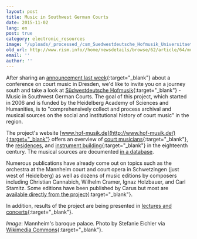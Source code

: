 ```yaml
---
layout: post
title: Music in Southwest German Courts
date: 2015-11-02
lang: en
post: true
category: electronic_resources
image: "/uploads/_processed_/csm_Suedwestdeutsche_Hofmusik_Universitaet_Mannheim_Schloss_Ehrenhof_44e230d082.jpg"
old_url: http://www.rism.info//home/newsdetails/browse/62/article/64/music-in-southwest-german-courts.html
email: ''
author: ''
---
```



After sharing an [announcement last week](/events/2015/10/28/collecting--performing--exploring-dresdens.html){:target="_blank"} about a conference on court music in Dresden, we'd like to invite you on a journey south and take a look at [Südwestdeutsche Hofmusik](http://www.hof-musik.de/){:target="_blank"} - Music in Southwest German Courts. The goal of this project, which started in 2006 and is funded by the Heidelberg Academy of Sciences and Humanities, is to "comprehensively collect and process archival and musical sources on the social and institutional history of court music" in the region.

The project's website [www.hof-musik.de](http://www.hof-musik.de/){:target="_blank"} offers an overview of [court musicians](http://www.hof-musik.de/html/a_hofmusiker.html){:target="_blank"}, the [residences](http://www.hof-musik.de/html/residenzen.html "external-link-new-window"), and [instrument building](http://www.hof-musik.de/html/instrumentenbau.html){:target="_blank"} in the eighteenth century. The musical sources are documented [in a database](http://www.haw.uni-heidelberg.de/forschung/forschungsstellen/hofmusik/hofmusik-noten.de.html "external-link-new-window").

Numerous publications have already come out on topics such as the orchestra at the Mannheim court and court opera in Schwetzingen (just west of Heidelberg) as well as dozens of music editions by composers including Christian Cannabich, Wilhelm Cramer, Ignaz Holzbauer, and Carl Stamitz. Some editions have been published by Carus but most are [available directly from the project](http://www.hof-musik.de/html/notenausgaben.html){:target="_blank"}.

In addition, results of the project are being presented in [lectures and concerts](http://www.hof-musik.de/html/archiv.html){:target="_blank"}.


_Image_: Mannheim's baroque palace. Photo by Stefanie Eichler via [Wikimedia Commons](https://commons.wikimedia.org/wiki/File:Universitaet_Mannheim_Schloss_Ehrenhof.jpg){:target="_blank"}.

<script type="text/javascript">var switchTo5x=true;</script><script type="text/javascript" src="http://w.sharethis.com/button/buttons.js"></script><script type="text/javascript">stLight.options({publisher: "9b601438-1ce1-49d8-bfd7-9cff5df54c17", doNotHash: false, doNotCopy: false, hashAddressBar: false});</script>